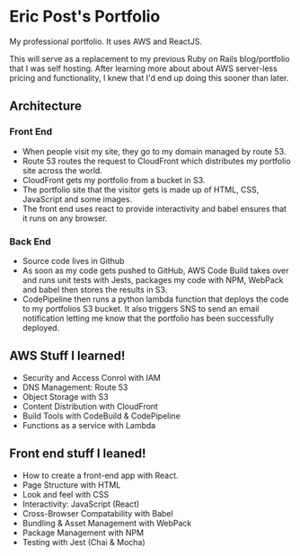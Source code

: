 # Eric Post's Portfolio
My professional portfolio. It uses AWS and ReactJS.

This will serve as a replacement to my previous Ruby on Rails blog/portfolio that I was self hosting. After learning more about about AWS server-less pricing and functionality, I knew that I'd end up doing this sooner than later.

## Architecture 

### Front End 

- When people visit my site, they go to my domain managed by route 53. 
- Route 53 routes the request to CloudFront which distributes my portfolio site across the world. 
- CloudFront gets my portfolio from a bucket in S3. 
- The portfolio site that the visitor gets is made up of HTML, CSS, JavaScript and some images. 
- The front end uses react to provide interactivity and babel ensures that it runs on any browser. 

### Back End 

- Source code lives in Github 
- As soon as my code gets pushed to GitHub, AWS Code Build takes over and runs unit tests with Jests, packages my code with NPM, WebPack and babel then stores the results in S3. 
- CodePipeline then runs a python lambda function that deploys the code to my portfolios S3 bucket. It also triggers SNS to send an email notification letting me know that the portfolio has been successfully deployed.

## AWS Stuff I learned!

- Security and Access Conrol with IAM
- DNS Management: Route 53
- Object Storage with S3
- Content Distribution with CloudFront
- Build Tools with CodeBuild & CodePipeline
- Functions as a service with Lambda

## Front end stuff I leaned!

- How to create a front-end app with React.
- Page Structure with HTML
- Look and feel with CSS
- Interactivity: JavaScript (React)
- Cross-Browser Compatability with Babel
- Bundling & Asset Management with WebPack
- Package Management with NPM
- Testing with Jest (Chai & Mocha)